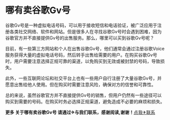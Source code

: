 # 哪有卖谷歌Gv号

谷歌Gv号是一种虚拟电话号码，可以用于接收短信和电话验证，被广泛应用于注册各类社交网络、软件和网站。但是很多人在寻找谷歌Gv号时会遇到困难，因为谷歌官方并不直接提供Gv号的出售服务。那么，哪里可以买到谷歌Gv号呢？

目前，有一些第三方网站和个人在出售谷歌Gv号，他们通常会通过注册谷歌Voice服务获得大量的虚拟电话号码，然后转手出售给需要的用户。在购买谷歌Gv号时，用户需要注意选择正规可靠的渠道，以免购买到无效或被封禁的号码，导致损失。

此外，一些互联网论坛和社交平台上也有一些用户自行注册了大量谷歌Gv号，并愿意出售给他人使用。但在购买时需要注意风险，确保对方的信誉和可靠性。

总的来说，虽然谷歌官方并不直接提供Gv号的销售，但用户仍然有一些途径可以购买到需要的号码。在购买时务必选择正规渠道，避免造成不必要的麻烦和损失。

**更多 关于哪有卖谷歌Gv号 请通过✈与我们联系，感谢阅读,谢谢！**[点我✈联系](https://d.k02.cc)